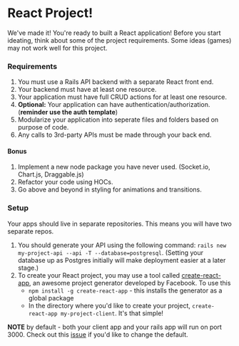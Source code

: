 # React Project! 

We've made it! You're ready to built a React application! Before you start ideating, think about some of the project requirements. Some ideas (games) may not work well for this project. 

### Requirements

1. You must use a Rails API backend with a separate React front end.
2. Your backend must have at least one resource. 
3. Your application must have full CRUD actions for at least one resource. 
4. __Optional:__ Your application can have authentication/authorization. (**reminder use the auth template**)
5. Modularize your application into seperate files and folders based on purpose of code. 
6. Any calls to 3rd-party APIs must be made through your back end.

#### Bonus
1. Implement a new node package you have never used. (Socket.io, Chart.js, Draggable.js)
2. Refactor your code using HOCs.
3. Go above and beyond in styling for animations and transitions.

### Setup

Your apps should live in separate repositories. This means you will have two separate repos. 

1. You should generate your API using the following command: `rails new my-project-api --api -T --database=postgresql`. (Setting your database up as Postgres initially will make deployment easier at a later stage.) 
2. To create your React project, you may use a tool called [create-react-app](https://github.com/facebookincubator/create-react-app), an awesome project generator developed by Facebook. To use this
	+ `npm install -g create-react-app` - this installs the generator as a global package
	+ In the directory where you'd like to create your project, `create-react-app my-project-client`. It's that simple! 

**NOTE** by default - both your client app and your rails app will run on port 3000. Check out this [issue](https://github.com/facebookincubator/create-react-app/issues/1083) if you'd like to change the default.
